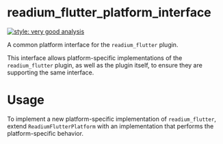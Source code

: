# readium_flutter_platform_interface

[![style: very good analysis][very_good_analysis_badge]][very_good_analysis_link]

A common platform interface for the `readium_flutter` plugin.

This interface allows platform-specific implementations of the `readium_flutter` plugin, as well as the plugin itself, to ensure they are supporting the same interface.

# Usage

To implement a new platform-specific implementation of `readium_flutter`, extend `ReadiumFlutterPlatform` with an implementation that performs the platform-specific behavior.

[very_good_analysis_badge]: https://img.shields.io/badge/style-very_good_analysis-B22C89.svg
[very_good_analysis_link]: https://pub.dev/packages/very_good_analysis
